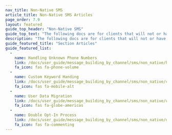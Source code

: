 ```yaml
---
nav_title: Non-Native SMS
article_title: Non-Native SMS Articles
page_order: 7.9
layout: featured
guide_top_header: "Non-Native SMS"
guide_top_text: "The following docs are for clients that will not or have not yet switched over to Braze's native keyword processing capability. For these clients, please reference the native SMS user guide but be on the look for callouts that will redirect you to the appropriate version of the doc for your implementation."
description: "The following docs are for clients that will not or have not yet switched over to Braze's native keyword processing capability. For these clients, please reference the native SMS user guide but be on the look for callouts that will redirect you to the appropriate version of the doc for your implementation."
guide_featured_title: "Section Articles"
guide_featured_list:
  - 
    name: Handling Unknown Phone Numbers
    link: /docs/user_guide/message_building_by_channel/sms/non_native/handling_unkown_phone_numbers/
    fa_icon: fas fa-phone-volume
  - 
    name: Custom Keyword Handing
    link: /docs/user_guide/message_building_by_channel/sms/non_native/custom_keyword_handling/
    fa_icon: fas fa-mobile-alt
  - 
    name: User Data Migration
    link: /docs/user_guide/message_building_by_channel/sms/non_native/user_data_migration/
    fa_icon: fas fa-globe-americas
  - 
    name: Double Opt-In Process
    link: /docs/user_guide/message_building_by_channel/sms/non_native/double_opt_in/
    fa_icon: fas fa-commenting
---
```


<br><br>